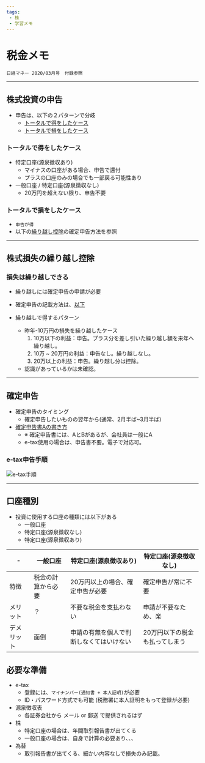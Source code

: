 ```yaml
---
tags:
 - 株
 - 学習メモ
---
```


# 税金メモ
  ```
  日経マネー 2020/03月号　付録参照
  ```

---

## 株式投資の申告
* 申告は、以下の２パターンで分岐
  * [トータルで得をしたケース](#トータルで得をしたケース)
  * [トータルで損をしたケース](#トータルで損をしたケース)

### トータルで得をしたケース
* 特定口座(源泉徴収あり)
  * マイナスの口座がある場合、申告で還付
  * プラスの口座のみの場合でも一部戻る可能性あり
* 一般口座 / 特定口座(源泉徴収なし)
  * 20万円を超えない限り、申告不要

### トータルで損をしたケース
* `申告が得`
* 以下の[繰り越し控除](#株式損失の繰り越し控除)の確定申告方法を参照

---

## 株式損失の繰り越し控除
### 損失は繰り越しできる
* 繰り越しには確定申告の申請が必要
* 確定申告の記載方法は、[以下](#確定申告)

* 繰り越しで得するパターン
  * 昨年-10万円の損失を繰り越したケース
    1. 10万以下の利益：申告。プラス分を差し引いた繰り越し額を来年へ繰り越し。
    2. 10万 ~ 20万円の利益：申告なし。繰り越しなし。
    3. 20万以上の利益：申告。繰り越し分は控除。
  * 認識があっているかは未確認。

---

## 確定申告
* 確定申告のタイミング
  * 確定申告したいものの翌年から(通常、2月半ば~3月半ば)
* [確定申告書Aの書き方](https://biz.moneyforward.com/tax_return/basic/how-to-tax-return-a/?provider=gsn&provider_info=aud-490979686761:dsa-823944143698_PC&gclid=CjwKCAiA66_xBRBhEiwAhrMuLWjeWSBHU4dyj40DfbOKyemkA-ehLnEpt5H5czpYnMA0rTlZSPjPOBoCW-gQAvD_BwE#)
  * ※ 確定申告書には、AとBがあるが、会社員は一般にA
  * e-tax使用の場合は、申告書不要。電子で対応可。

### e-tax申告手順  
  ![e-tax手順](https://gizumon.github.io/MarkDown/images/投資関連/手順.PNG)  

---

## 口座種別
* 投資に使用する口座の種類には以下がある
  * 一般口座
  * 特定口座(源泉徴収なし)
  * 特定口座(源泉徴収あり)

|-|一般口座|特定口座(源泉徴収あり)|特定口座(源泉徴収なし)|
|---|---|---|---|
|特徴|税金の計算から必要|20万円以上の場合、確定申告が必要|確定申告が常に不要|
|メリット|？|不要な税金を支払わない|申請が不要なため、楽|
|デメリット|面倒|申請の有無を個人で判断しなくてはいけない|20万円以下の税金も払ってしまう|

## 必要な準備
* e-tax
  * 登録には、`マイナンバー(通知書 + 本人証明)`が必要
  * ID・パスワード方式でも可能 (税務署に本人証明をもって登録が必要)
* 源泉徴収表
  * 各証券会社から メール or 郵送 で提供されるはず
* 株
  * 特定口座の場合は、年間取引報告書が出てくる
  * 一般口座の場合は、自身で計算の必要あり、、、
* 為替
  * 取引報告書が出てくる、細かい内容なしで損失のみ記載。